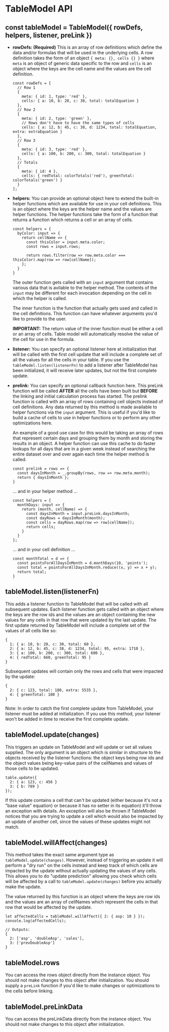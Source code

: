 # TableModel API

## const tableModel = TableModel({ rowDefs, helpers, listener, preLink })

- __rowDefs: (Required)__ This is an array of row definitions which define the data and/or formulas that will be used in the underlying cells. A row definition takes the form of an object `{ meta: {}, cells {} }` where `meta` is an object of generic data specific to the row and `cells` is an object where the keys are the cell name and the values are the cell definition.

  ```
  const rowDefs = [
    // Row 1
    {
      meta: { id: 1, type: 'red' },
      cells: { a: 10, b: 20, c: 30, total: totalEquation }
    },
    // Row 2
    {
      meta: { id: 2, type: 'green' },
      // Rows don't have to have the same types of cells
      cells: { a: 12, b: 45, c: 38, d: 1234, total: totalEquation, extra: extraEquation }
    },
    // Row 3
    {
      meta: { id: 3, type: 'red' },
      cells: { a: 100, b: 200, c: 300, total: totalEquation }
    },
    // Totals
    {
      meta: { id: 4 },
      cells: { redTotal: colorTotals('red'), greenTotal: colorTotals('green') }
    }
  ];
  ```
- __helpers:__ You can provide an optional object here to extend the built-in helper functions which are available for use in your cell definitions. This is an object where the keys are the helper name and the values are helper functions. The helper functions take the form of a function that returns a function which returns a cell or an array of cells.

  ```
  const helpers = {
    byColor: input => {
      return cellName => {
        const thisColor = input.meta.color;
        const rows = input.rows;

        return rows.filter(row => row.meta.color === thisColor).map(row => row[cellName]);
      };
    }
  }

  ```

  The outer function gets called with an `input` argument that contains various data that is avilable to the helper method. The contents of the `input` may be different for each invocation depending on the cell in which the helper is called.

  The inner function is the function that actually gets used and called in the cell definitions. This function can have whatever arguments you'd like to provide to the user.

  __IMPORTANT:__
  The return value of the inner function must be either a cell or an array of cells. Table model will automatically resolve the value of the cell for use in the formula.

- __listener:__ You can specify an optional listener here at initialization that will be called with the first cell update that will include a complete set of all the values for all the cells in your table. If you use the `tableModel.listen(listenerFn)` to add a listener after TableModel has been initialized, it will receive later updates, but not the first complete update.

- __prelink:__ You can specify an optional callback function here. This preLink function will be called __AFTER__ all the cells have been built but __BEFORE__ the linking and initial calculation process has started. The prelink function is called with an array of rows containing cell objects instead of cell definitions. Any data returned by this method is made available to helper functions via the `input` argument. This is useful if you'd like to build a cache of cells to use in helper functions or to perform any other optimizations here.

  An example of a good use case for this would be taking an array of rows that represent certain days and grouping them by month and storing the results in an object. A helper function can use this cache to do faster lookups for all days that are in a given week instead of searching the entire dataset over and over again each time the helper method is called.

  ```
  const prelink = rows => {
    const daysInMonth = _.groupBy(rows, row => row.meta.month);
    return { daysInMonth };
  }
  ```
  ... and in your helper method ...
  
  ```
  const helpers = {
    monthDays: input => {
      return (month, cellName) => {
        const daysInMonth = input.preLink.daysInMonth;
        const dayRows = daysInMonth(month);
        const cells = dayRows.map(row => row[cellName]);
        return cells;
      }
    }
  };
  ```
  ... and in your cell definition ...
  
  ```
  const monthTotal = d => {
    const pointsForAllDaysInMonth = d.monthDays(10, 'points');
    const total = pointsForAllDaysInMonth.reduce((x, y) => x + y);
    return total;
  }
  ```

## tableModel.listen(listenerFn)
This adds a listener function to TableModel that will be called with all subsequent updates. Each listener function gets called with an object where the keys are the row ids and the values are an object containing the new values for any cells in that row that were updated by the last update. The first update returned by TableModel will include a complete set of the values of all cells like so:

```
{
  1: { a: 10, b: 20, c: 30, total: 60 },
  2: { a: 12, b: 45, c: 38, d: 1234, total: 95, extra: 1710 },
  3: { a: 100, b: 200, c: 300, total: 600 },
  4: { redTotal: 660, greenTotal: 95 }
}
```

Subsequent updates will contain only the rows and cells that were impacted by the update:

```
{
  2: { c: 123, total: 180, extra: 5535 },
  4: { greenTotal: 180 }
}
```

Note: In order to catch the first complete update from TableModel, your listener must be added at initialization. If you use this method, your listener won't be added in time to receive the first complete update.

## tableModel.update(changes)
This triggers an update on TableModel and will update or set all values supplied. The only argument is an object which is similar in structure to the objects received by the listener functions: the object keys being row ids and the object values being key-value pairs of the cellNames and values of those cells to be updated.

```
table.update({
  2: { a: 123, c: 456 }
  3: { b: 789 }
});
```

If this update contains a cell that can't be updated (either because it's not a "base value" equation) or because it has no setter in its equation) it'll throw an exception with details. An exception will also be thrown if TableModel notices that you are trying to update a cell which would also be impacted by an update of another cell, since the values of these updates might not match.

## tableModel.willAffect(changes)
This method takes the exact same argument type as `tableModel.update(changes)`. However, instead of triggering an update it will perform a "dry run" on the cells instead and keep track of which cells are impacted by the update without actually updating the values of any cells. This allows you to do "update prediction" allowing you check which cells will be affected by a call to `tableModel.update(changes)` before you actually make the update.

The value returned by this function is an object where the keys are row ids and the values are an array of cellNames which represent the cells in that row that would be affected by the update.

```
let affectedCells = tableModel.willAffect({ 2: { asp: 10 } });
console.log(affectedCells);

// Outputs:
{
  2: ['asp', 'doubleAsp', 'sales'],
  3: ['prevDoubleAsp']
}
```

## tableModel.rows
You can access the rows object directly from the instance object. You should not make changes to this object after initialization. You should supply a `preLink` function if you'd like to make changes or optimizations to the cells before linking.

## tableModel.preLinkData
You can access the preLinkData directly from the instance object. You should not make changes to this object after initialization.
